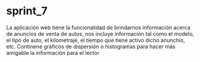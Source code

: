 # sprint_7
La aplicación web tiene la funcionalidad de brindarnos información acerca de anuncios de venta de autos, nos incluye información tal como el modelo, el tipo de auto, el kilometraje, el tiempo que tiene activo dicho anunchio, etc. Continene gráficos de dispersión o histogramas para hacer más amigable la información para el lector
